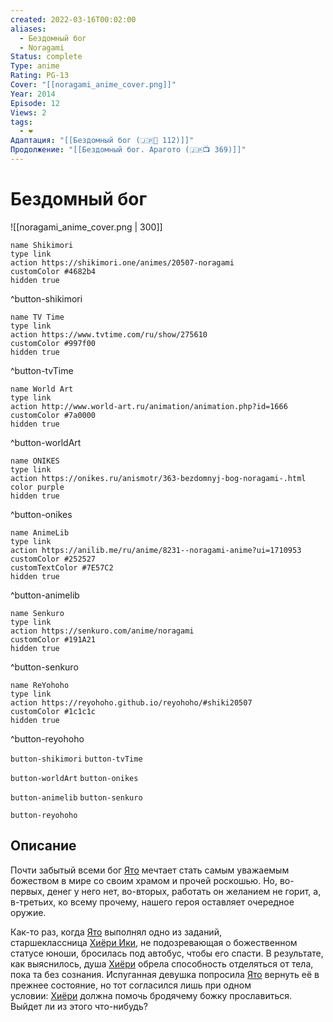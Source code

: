 ```yaml
---
created: 2022-03-16T00:02:00
aliases:
  - Бездомный бог
  - Noragami
Status: complete
Type: anime
Rating: PG-13
Cover: "[[noragami_anime_cover.png]]"
Year: 2014
Episode: 12
Views: 2
tags:
  - ❤
Адаптация: "[[Бездомный бог (🇯🇵📗 112)]]"
Продолжение: "[[Бездомный бог. Арагото (🇯🇵📺 369)]]"
---
```


# Бездомный бог

![[noragami_anime_cover.png | 300]]

```button
name Shikimori
type link
action https://shikimori.one/animes/20507-noragami
customColor #4682b4
hidden true
```
^button-shikimori

```button
name TV Time
type link
action https://www.tvtime.com/ru/show/275610
customColor #997f00
hidden true
```
^button-tvTime

```button
name World Art
type link
action http://www.world-art.ru/animation/animation.php?id=1666
customColor #7a0000
hidden true
```
^button-worldArt

```button
name ONIKES
type link
action https://onikes.ru/anismotr/363-bezdomnyj-bog-noragami-.html
color purple
hidden true
```
^button-onikes

```button
name AnimeLib
type link
action https://anilib.me/ru/anime/8231--noragami-anime?ui=1710953
customColor #252527
customTextColor #7E57C2
hidden true
```
^button-animelib

```button
name Senkuro
type link
action https://senkuro.com/anime/noragami
customColor #191A21
hidden true
```
^button-senkuro

```button
name ReYohoho
type link
action https://reyohoho.github.io/reyohoho/#shiki20507
customColor #1c1c1c
hidden true
```
^button-reyohoho

`button-shikimori` `button-tvTime`

`button-worldArt` `button-onikes`

`button-animelib` `button-senkuro`

`button-reyohoho`

## Описание

Почти забытый всеми бог [Ято](https://shikimori.one/characters/84677-yato) мечтает стать самым уважаемым божеством в мире со своим храмом и прочей роскошью. Но, во-первых, денег у него нет, во-вторых, работать он желанием не горит, а, в-третьих, ко всему прочему, нашего героя оставляет очередное оружие.

Как-то раз, когда [Ято](https://shikimori.one/characters/84677-yato) выполнял одно из заданий, старшеклассница [Хиёри Ики](https://shikimori.one/characters/84679-hiyori-iki), не подозревающая о божественном статусе юноши, бросилась под автобус, чтобы его спасти. В результате, как выяснилось, душа [Хиёри](https://shikimori.one/characters/84679-hiyori-iki) обрела способность отделяться от тела, пока та без сознания. Испуганная девушка попросила [Ято](https://shikimori.one/characters/84677-yato) вернуть её в прежнее состояние, но тот согласился лишь при одном условии: [Хиёри](https://shikimori.one/characters/84679-hiyori-iki) должна помочь бродячему божку прославиться. Выйдет ли из этого что-нибудь?
